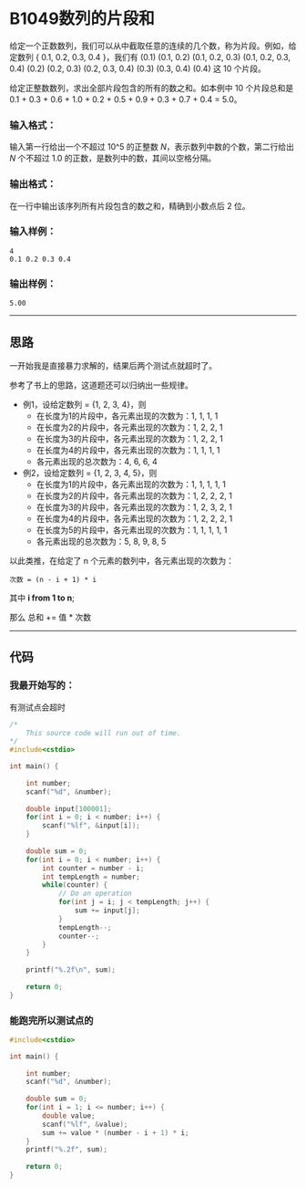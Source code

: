 # B1049数列的片段和

给定一个正数数列，我们可以从中截取任意的连续的几个数，称为片段。例如，给定数列 { 0.1, 0.2, 0.3, 0.4 }，我们有 (0.1) (0.1, 0.2) (0.1, 0.2, 0.3) (0.1, 0.2, 0.3, 0.4) (0.2) (0.2, 0.3) (0.2, 0.3, 0.4) (0.3) (0.3, 0.4) (0.4) 这 10 个片段。

给定正整数数列，求出全部片段包含的所有的数之和。如本例中 10 个片段总和是 0.1 + 0.3 + 0.6 + 1.0 + 0.2 + 0.5 + 0.9 + 0.3 + 0.7 + 0.4 = 5.0。

### 输入格式：

输入第一行给出一个不超过 10^5 的正整数 *N*，表示数列中数的个数，第二行给出 *N* 个不超过 1.0 的正数，是数列中的数，其间以空格分隔。

### 输出格式：

在一行中输出该序列所有片段包含的数之和，精确到小数点后 2 位。

### 输入样例：

```in
4
0.1 0.2 0.3 0.4
```

### 输出样例：

```out
5.00
```

---

## 思路

一开始我是直接暴力求解的，结果后两个测试点就超时了。

参考了书上的思路，这道题还可以归纳出一些规律。

- 例1，设给定数列 = {1, 2, 3, 4}，则
  - 在长度为1的片段中，各元素出现的次数为：1, 1, 1, 1
  - 在长度为2的片段中，各元素出现的次数为：1, 2, 2, 1
  - 在长度为3的片段中，各元素出现的次数为：1, 2, 2, 1
  - 在长度为4的片段中，各元素出现的次数为：1, 1, 1, 1
  - 各元素出现的总次数为：4, 6, 6, 4
- 例2，设给定数列 = {1, 2, 3, 4, 5}，则
  - 在长度为1的片段中，各元素出现的次数为：1, 1, 1, 1, 1
  - 在长度为2的片段中，各元素出现的次数为：1, 2, 2, 2, 1
  - 在长度为3的片段中，各元素出现的次数为：1, 2, 3, 2, 1
  - 在长度为4的片段中，各元素出现的次数为：1, 2, 2, 2, 1
  - 在长度为5的片段中，各元素出现的次数为：1, 1, 1, 1, 1
  - 各元素出现的总次数为：5, 8, 9, 8, 5

以此类推，在给定了 n 个元素的数列中，各元素出现的次数为：

```
次数 = (n - i + 1) * i
```

其中 **i from 1 to n**;

那么 总和 += 值 * 次数

---

## 代码

### 我最开始写的：

有测试点会超时

```cpp
/*
	This source code will run out of time.
*/
#include<cstdio>

int main() {
	
	int number;
	scanf("%d", &number);
	
	double input[100001];
	for(int i = 0; i < number; i++) {
		scanf("%lf", &input[i]);
	}
	
	double sum = 0;
	for(int i = 0; i < number; i++) {
		int counter = number - i;
		int tempLength = number;
		while(counter) {
			// Do an operation
			for(int j = i; j < tempLength; j++) {
				sum += input[j];
			}
			tempLength--;
			counter--;
		}
	}
	
	printf("%.2f\n", sum);
	
	return 0;
}
```



### 能跑完所以测试点的

```cpp
#include<cstdio>

int main() {
	
	int number;
	scanf("%d", &number);
	
	double sum = 0;
	for(int i = 1; i <= number; i++) {
		double value;
		scanf("%lf", &value);
		sum += value * (number - i + 1) * i;
	}
	printf("%.2f", sum);
	
	return 0;
}
```

